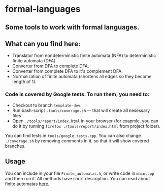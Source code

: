 # formal-languages
## Some tools to work with formal languages.

## What can you find here:

- Translator from nondeterministic finite automata (NFA) to deterministic finite automata (DFA).
- Converter from DFA to complete DFA.
- Converter from complete DFA to it's complement DFA.
- Normalization of finite automata (shortens all edges so they become length of 1).

### Code is covered by Google tests. To run them, you need to:

- Checkout to branch `template-dev`.
- Run bash-script `.tools/coverage.sh` -- that will create all nesessary files.
- Open `./tools/report/index.html` in your browser (for exapmle, you can do it by running `firefox ./tools/report/index.html` from project folder).

You can find tests in `tools/google_tests.cpp`. You can also change `./coverage.sh` by removing comments in it, so that it will show covered branches.

## Usage
You can include in your file `Finite_automatas.h`, or write code in `main.cpp` and then run it. All methods have short description. You can read about finite automatas [here](https://en.wikipedia.org/wiki/Deterministic_finite_automaton).
